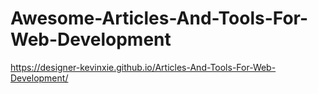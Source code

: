 # Awesome-Articles-And-Tools-For-Web-Development
https://designer-kevinxie.github.io/Articles-And-Tools-For-Web-Development/
